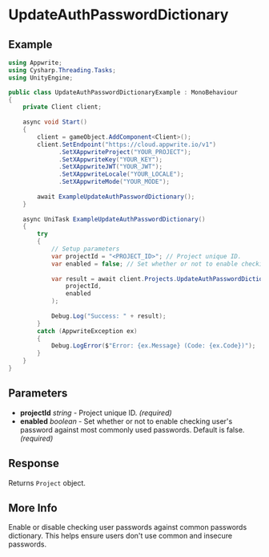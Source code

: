 # UpdateAuthPasswordDictionary

## Example

```csharp
using Appwrite;
using Cysharp.Threading.Tasks;
using UnityEngine;

public class UpdateAuthPasswordDictionaryExample : MonoBehaviour
{
    private Client client;
    
    async void Start()
    {
        client = gameObject.AddComponent<Client>();
        client.SetEndpoint("https://cloud.appwrite.io/v1")
              .SetXAppwriteProject("YOUR_PROJECT");
              .SetXAppwriteKey("YOUR_KEY");
              .SetXAppwriteJWT("YOUR_JWT");
              .SetXAppwriteLocale("YOUR_LOCALE");
              .SetXAppwriteMode("YOUR_MODE");
        
        await ExampleUpdateAuthPasswordDictionary();
    }
    
    async UniTask ExampleUpdateAuthPasswordDictionary()
    {
        try
        {
            // Setup parameters
            var projectId = "<PROJECT_ID>"; // Project unique ID.
            var enabled = false; // Set whether or not to enable checking user&#039;s password against most commonly used passwords. Default is false.
            
            var result = await client.Projects.UpdateAuthPasswordDictionaryAsync(
                projectId,
                enabled
            );
            
            Debug.Log("Success: " + result);
        }
        catch (AppwriteException ex)
        {
            Debug.LogError($"Error: {ex.Message} (Code: {ex.Code})");
        }
    }
}
```

## Parameters

- **projectId** *string* - Project unique ID. *(required)*
- **enabled** *boolean* - Set whether or not to enable checking user&#039;s password against most commonly used passwords. Default is false. *(required)*

## Response

Returns `Project` object.
## More Info

Enable or disable checking user passwords against common passwords dictionary. This helps ensure users don&#039;t use common and insecure passwords. 
